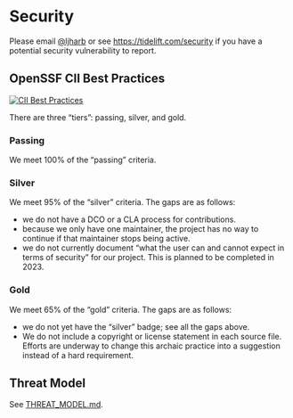 # Security

Please email [@ljharb](https://github.com/ljharb) or see https://tidelift.com/security if you have a potential security vulnerability to report.

## OpenSSF CII Best Practices

[![CII Best Practices](https://bestpractices.coreinfrastructure.org/projects/684/badge)](https://bestpractices.coreinfrastructure.org/projects/684)

There are three “tiers”: passing, silver, and gold.

### Passing
We meet 100% of the “passing” criteria.

### Silver
We meet 95% of the “silver” criteria. The gaps are as follows:
  - we do not have a DCO or a CLA process for contributions.
  - because we only have one maintainer, the project has no way to continue if that maintainer stops being active.
  - we do not currently document “what the user can and cannot expect in terms of security” for our project. This is planned to be completed in 2023.

### Gold
We meet 65% of the “gold” criteria. The gaps are as follows:
  - we do not yet have the “silver” badge; see all the gaps above.
  - We do not include a copyright or license statement in each source file. Efforts are underway to change this archaic practice into a suggestion instead of a hard requirement.

## Threat Model

See [THREAT_MODEL.md](./THREAT_MODEL.md).
